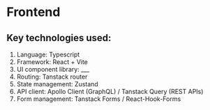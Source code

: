 # Frontend

## Key technologies used:
1. Language: Typescript
2. Framework: React + Vite
3. UI component library: ___
4. Routing: Tanstack router
5. State management: Zustand
6. API client: Apollo Client (GraphQL) / Tanstack Query (REST APIs)
7. Form management: Tanstack Forms / React-Hook-Forms
